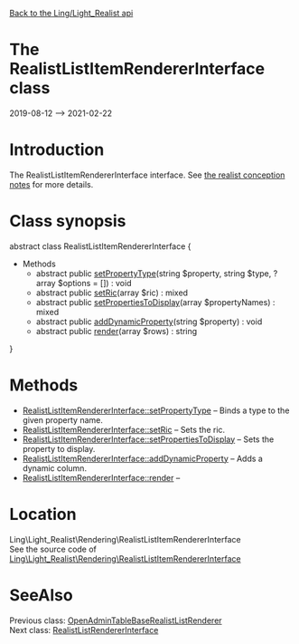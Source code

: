[Back to the Ling/Light_Realist api](https://github.com/lingtalfi/Light_Realist/blob/master/doc/api/Ling/Light_Realist.md)



The RealistListItemRendererInterface class
================
2019-08-12 --> 2021-02-22






Introduction
============

The RealistListItemRendererInterface interface.
See [the realist conception notes](https://github.com/lingtalfi/Light_Realist/blob/master/doc/pages/realist-conception-notes.md) for more details.



Class synopsis
==============


abstract class <span class="pl-k">RealistListItemRendererInterface</span>  {

- Methods
    - abstract public [setPropertyType](https://github.com/lingtalfi/Light_Realist/blob/master/doc/api/Ling/Light_Realist/Rendering/RealistListItemRendererInterface/setPropertyType.md)(string $property, string $type, ?array $options = []) : void
    - abstract public [setRic](https://github.com/lingtalfi/Light_Realist/blob/master/doc/api/Ling/Light_Realist/Rendering/RealistListItemRendererInterface/setRic.md)(array $ric) : mixed
    - abstract public [setPropertiesToDisplay](https://github.com/lingtalfi/Light_Realist/blob/master/doc/api/Ling/Light_Realist/Rendering/RealistListItemRendererInterface/setPropertiesToDisplay.md)(array $propertyNames) : mixed
    - abstract public [addDynamicProperty](https://github.com/lingtalfi/Light_Realist/blob/master/doc/api/Ling/Light_Realist/Rendering/RealistListItemRendererInterface/addDynamicProperty.md)(string $property) : void
    - abstract public [render](https://github.com/lingtalfi/Light_Realist/blob/master/doc/api/Ling/Light_Realist/Rendering/RealistListItemRendererInterface/render.md)(array $rows) : string

}






Methods
==============

- [RealistListItemRendererInterface::setPropertyType](https://github.com/lingtalfi/Light_Realist/blob/master/doc/api/Ling/Light_Realist/Rendering/RealistListItemRendererInterface/setPropertyType.md) &ndash; Binds a type to the given property name.
- [RealistListItemRendererInterface::setRic](https://github.com/lingtalfi/Light_Realist/blob/master/doc/api/Ling/Light_Realist/Rendering/RealistListItemRendererInterface/setRic.md) &ndash; Sets the ric.
- [RealistListItemRendererInterface::setPropertiesToDisplay](https://github.com/lingtalfi/Light_Realist/blob/master/doc/api/Ling/Light_Realist/Rendering/RealistListItemRendererInterface/setPropertiesToDisplay.md) &ndash; Sets the property to display.
- [RealistListItemRendererInterface::addDynamicProperty](https://github.com/lingtalfi/Light_Realist/blob/master/doc/api/Ling/Light_Realist/Rendering/RealistListItemRendererInterface/addDynamicProperty.md) &ndash; Adds a dynamic column.
- [RealistListItemRendererInterface::render](https://github.com/lingtalfi/Light_Realist/blob/master/doc/api/Ling/Light_Realist/Rendering/RealistListItemRendererInterface/render.md) &ndash; 





Location
=============
Ling\Light_Realist\Rendering\RealistListItemRendererInterface<br>
See the source code of [Ling\Light_Realist\Rendering\RealistListItemRendererInterface](https://github.com/lingtalfi/Light_Realist/blob/master/Rendering/RealistListItemRendererInterface.php)



SeeAlso
==============
Previous class: [OpenAdminTableBaseRealistListRenderer](https://github.com/lingtalfi/Light_Realist/blob/master/doc/api/Ling/Light_Realist/Rendering/OpenAdminTableBaseRealistListRenderer.md)<br>Next class: [RealistListRendererInterface](https://github.com/lingtalfi/Light_Realist/blob/master/doc/api/Ling/Light_Realist/Rendering/RealistListRendererInterface.md)<br>
